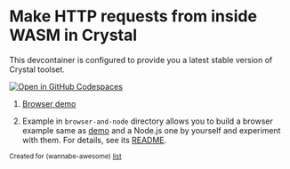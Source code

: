 # Make HTTP requests from inside WASM in Crystal

This devcontainer is configured to provide you a latest stable version of Crystal toolset.

[![Open in GitHub Codespaces](https://github.com/codespaces/badge.svg)](https://codespaces.new/wasm-outbound-http-examples/crystal)

1. [Browser demo](https://wasm-outbound-http-examples.github.io/crystal/)


2. Example in `browser-and-node` directory allows you to build a browser example same as [demo](https://wasm-outbound-http-examples.github.io/crystal/) 
and a Node.js one 
by yourself and experiment with them. 
For details, see its [README](browser-and-node/README.md).


<sub>Created for (wannabe-awesome) [list](https://github.com/vasilev/HTTP-request-from-inside-WASM)</sub>
